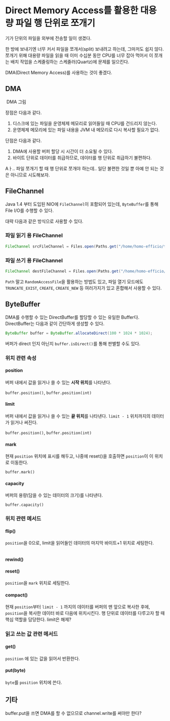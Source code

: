 # Direct Memory Access를 활용한 대용량 파일 행 단위로 쪼개기

기가 단위의 파일을 외부에 전송할 일이 생겼다. 

한 방에 보내기엔 너무 커서 파일을 쪼개서(split) 보내려고 하는데, 그마저도 쉽지 않다. 쪼개기 위해 대용량 파일을 읽을 때 이미 수십분 동안 CPU를 너무 잡아 먹어서 이 쪼개는 배치 작업을 스케줄링하는 스케줄러(Quartz)에 문제를 일으킨다.

DMA(Direct Memory Access)를 사용하는 것이 좋겠다.

## DMA

![]() DMA 그림

장점은 다음과 같다.

1. 디스크에 있는 파일을 운영체제 메모리로 읽어들일 때 CPU를 건드리지 않는다.
1. 운영체제 메모리에 있는 파일 내용을 JVM 내 메모리로 다시 복사할 필요가 없다.

단점은 다음과 같다.

1. DMA에 사용할 버퍼 할당 시 시간이 더 소요될 수 있다.
1. 바이트 단위로 데이터를 취급하므로, 데이터를 행 단위로 취급하기 불편하다.

Aㅏ.. 파일 쪼개기 할 때 행 단위로 쪼개야 하는데.. 일단 불편한 것일 뿐 아예 안 되는 것은 아니므로 시도해보자.

## FileChannel

Java 1.4 부터 도입된 NIO에 `FileChannel`이 포함되어 있는데, `ByteBuffer`를 통해 File I/O를 수행할 수 있다.

대략 다음과 같은 방식으로 사용할 수 있다.

### 파일 읽기 용 FileChannel

```java
FileChannel srcFileChannel = Files.open(Paths.get("/home/homo-efficio/tmp/LargeFile"), StandardOpenOption.READ);
```

### 파일 쓰기 용 FileChannel

```java
FileChannel destFileChannel = Files.open(Paths.get("/home/homo-efficio/tmp/LargeFile"), StandardOpenOption.WRITE);
```

`Path` 말고 `RandomAccessFile`을 활용하는 방법도 있고, 파일 열기 모드에도 `TRUNCATE_EXIST`, `CREATE`, `CREATE_NEW` 등 여러가지가 있고 혼합해서 사용할 수 있다.

## ByteBuffer

DMA를 수행할 수 있는 DirectBuffer를 할당할 수 있는 유일한 Buffer다. DirectBuffer는 다음과 같이 간단하게 생성할 수 있다.

```java
ByteBuffer buffer = ByteBuffer.allocateDirect(100 * 1024 * 1024);
```

버퍼가 direct 인지 아닌지 `buffer.isDirect()`를 통해 판별할 수도 있다.

### 위치 관련 속성

#### position

버퍼 내에서 값을 읽거나 쓸 수 있는 **시작 위치**를 나타낸다.

`buffer.position()`, `buffer.position(int)`

#### limit

버퍼 내에서 값을 읽거나 쓸 수 있는 **끝 위치**를 나타낸다. `limit - 1` 위치까지의 데이터가 읽거나 써진다.

`buffer.position()`, `buffer.position(int)`

#### mark

현재 `position` 위치에 표시를 해두고, 나중에 reset()을 호출하면 `position`이 이 위치로 이동한다.

`buffer.mark()`

#### capacity

버퍼의 용량(담을 수 있는 데이터의 크기)를 나타낸다.

`buffer.capacity()`


### 위치 관련 메서드

#### flip()

`position`을 0으로, limit을 읽어들인 데이터의 마지막 바이트+1 위치로 세팅한다.

![]()

#### rewind()



#### reset()

`position`을 `mark` 위치로 세팅한다.

#### compact()

현재 `position`부터 `limit - 1` 까지의 데이터를 버퍼의 맨 앞으로 복사한 후에, `position`을 복사한 데이터 바로 다음에 위치시킨다. 행 단위로 데이터를 다루고자 할 때 핵심 역할을 담당한다. limit은 해제?


### 읽고 쓰는 값 관련 메서드

#### get()

`position` 에 있는 값을 읽어서 반환한다.

#### put(byte)

`byte`를 `position` 위치에 쓴다.


## 기타

buffer.put을 쓰면 DMA를 할 수 없으므로 channel.write를 써야만 한다?



